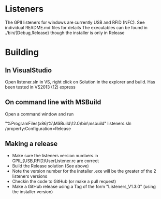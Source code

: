 # Listeners

The GPII listeners for windows are currently USB and RFID (NFC). See individual README.md files for details
The executables can be found in ./bin/{Debug,Release} though the installer is only in Release

# Building

## In VisualStudio

Open listener.sln in VS, right click on Solution in the explorer and build.
Has been tested in VS2013 (12) express

## On command line with MSBuild

Open a command window and run

"%ProgramFiles(x86)%\MSBuild\12.0\bin\msbuild" listeners.sln /property:Configuration=Release

## Making a release

* Make sure the listeners version numbers in GPII_{USB,RFID}UserListener.rc are correct
* Build the Release solution (See above)
* Note the version number for the installer .exe will be the greater of the 2 listeners versions
* Checkin the code to GitHub (or make a pull request)
* Make a GitHub release using a Tag of the form "Listeners_V1.3.0" (using the installer version) 